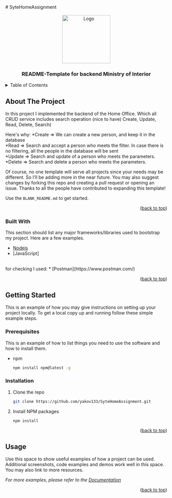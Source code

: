 <div id="top"></div>
# SyteHomeAssignment
<br />






<!-- PROJECT LOGO -->
<br />
<div align="center">
  <a href="https://github.com/othneildrew/Best-README-Template">
    <img src="https://www.gov.il/BlobFolder/news/news-17-03-2020/he/news_2020_03_logo_800_600.jpg" alt="Logo" width="150" height="150">
  </a>

  <h3 align="center">README-Template for backend Ministry of Interior</h3>
</div>



<!-- TABLE OF CONTENTS -->
<details>
  <summary>Table of Contents</summary>
  <ol>
    <li>
      <a href="#about-the-project">About The Project</a>
      <ul>
        <li><a href="#built-with">Built With</a></li>
      </ul>
    </li>
    <li>
      <a href="#getting-started">Getting Started</a>
      <ul>
        <li><a href="#prerequisites">Prerequisites</a></li>
        <li><a href="#installation">Installation</a></li>
      </ul>
    </li>
    <li><a href="#usage">Usage</a></li>
  </ol>
</details>



<!-- ABOUT THE PROJECT -->
## About The Project



In this project I implemented the backend of the Home Office.
Which all CRUD service includes search operation (nice to have) Create, Update, Read, Delete, Search)

Here's why:
*Create => We can create a new person, and keep it in the database 
<br />
*Read => Search and accept a person who meets the filter.
In case there is no filtering, all the people in the database will be sent
<br />
*Update => Search and update of a person who meets the parameters.
<br />
*Delete => Search and delete a person who meets the parameters.

Of course, no one template will serve all projects since your needs may be different. So I'll be adding more in the near future. You may also suggest changes by forking this repo and creating a pull request or opening an issue. Thanks to all the people have contributed to expanding this template!

Use the `BLANK_README.md` to get started.

<p align="right">(<a href="#top">back to top</a>)</p>



### Built With

This section should list any major frameworks/libraries used to bootstrap my project. Here are a few examples.

* [Nodejs](https://nodejs.org/en/)
* [JavaScript]
<br />
for checking I used:
* [Postman](https://www.postman.com/)

<p align="right">(<a href="#top">back to top</a>)</p>



<!-- GETTING STARTED -->
## Getting Started

This is an example of how you may give instructions on setting up your project locally.
To get a local copy up and running follow these simple example steps.

### Prerequisites

This is an example of how to list things you need to use the software and how to install them.
* npm
  ```sh
  npm install npm@latest -g
  ```

### Installation

1. Clone the repo
   ```sh
   git clone https://github.com/yakov133/SyteHomeAssignment.git
   ```
2. Install NPM packages
   ```sh
   npm install
   ```
<p align="right">(<a href="#top">back to top</a>)</p>



<!-- USAGE EXAMPLES -->
## Usage

Use this space to show useful examples of how a project can be used. Additional screenshots, code examples and demos work well in this space. You may also link to more resources.

_For more examples, please refer to the [Documentation](https://example.com)_

<p align="right">(<a href="#top">back to top</a>)</p>



<!-- ROADMAP -->
